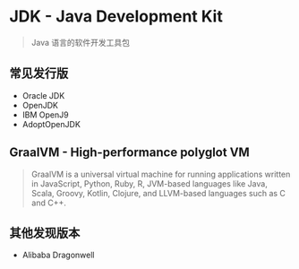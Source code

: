 # JDK - Java Development Kit

>  Java 语言的软件开发工具包

## 常见发行版

- Oracle JDK
- OpenJDK
- IBM OpenJ9
- AdoptOpenJDK

## GraalVM - High-performance polyglot VM

> GraalVM is a universal virtual machine for running applications written in JavaScript, Python, Ruby, R, JVM-based languages like Java, Scala, Groovy, Kotlin, Clojure, and LLVM-based languages such as C and C++.

## 其他发现版本


- Alibaba Dragonwell